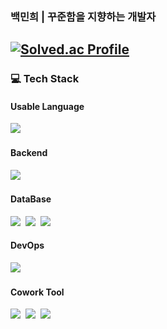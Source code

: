 ### 백민희 | 꾸준함을 지향하는 개발자

[![Solved.ac Profile](http://mazassumnida.wtf/api/v2/generate_badge?boj=bsmq100)](https://solved.ac/bsmq100/)
---
<h3 align="left">💻 Tech Stack </h3> 
<h4 align="left"> Usable Language </h4>
<p align="left">
  <img src="https://img.shields.io/badge/Java-007396?style=flat-square&logo=Java&logoColor=white"/></a>&nbsp

<h4 align="left"> Backend </h4>
<p align="left">
  <img src="https://img.shields.io/badge/SpringBoot-6DB33F?style=flat-square&logo=Spring Boot&logoColor=white"/></a>&nbsp 

<h4 align="left"> DataBase </h4>
<p align="left">
  <img src="https://img.shields.io/badge/MySQL-4479A1?style=flat-square&logo=MySQL&logoColor=white"/></a>&nbsp 
  <img src="https://img.shields.io/badge/Redis-DC382D?style=flat-square&logo=MySQL&logoColor=white"/></a>&nbsp 
  <img src="https://img.shields.io/badge/AmazonDynamoDB-4053D6?style=flat-square&logo=Amazon DynamoDB&logoColor=white"/></a>&nbsp   

<h4 align="left"> DevOps </h4>
<p align="left">
  <img src="https://img.shields.io/badge/Docker-2496ED?style=flat-square&logo=Docker&logoColor=white"/></a>&nbsp  

<h4 align="left"> Cowork Tool </h4>
<p align="left">
  <img src="https://img.shields.io/badge/Slack-4A154B?style=flat-square&logo=Slack&logoColor=white"/></a>&nbsp 
  <img src="https://img.shields.io/badge/Notion-000000?style=flat-square&logo=Notion&logoColor=white"/></a>&nbsp 
  <img src="https://img.shields.io/badge/Discord-5865F2?style=flat-square&logo=Discord&logoColor=white"/></a>&nbsp 

